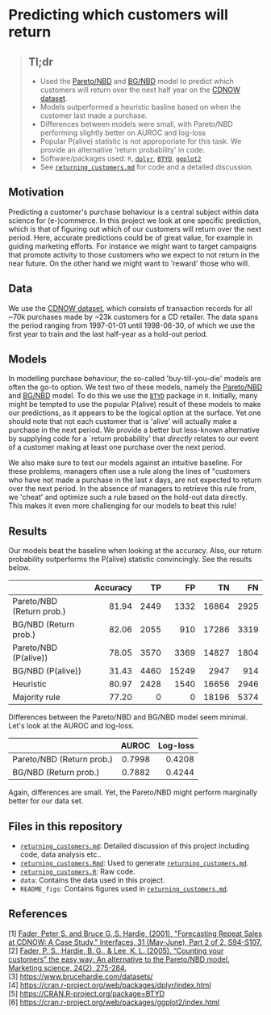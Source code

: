 # Predicting which customers will return

> ## Tl;dr
> - Used the [Pareto/NBD](https://doi.org/10.1287/mnsc.33.1.1) and [BG/NBD](https://doi.org/10.1287/mksc.1040.0098) model to predict which customers will return over the next half year on the [CDNOW dataset](https://www.brucehardie.com/datasets/).
> - Models outperformed a heuristic basline based on when the customer last made a purchase.
> - Differences between models were small, with Pareto/NBD performing slightly better on AUROC and log-loss
> - Popular P(alive) statistic is not approporiate for this task. We provide an alternative 'return probability' in code.
> - Software/packages used: `R`, [`dplyr`](https://cran.r-project.org/web/packages/dplyr/index.html), [`BTYD`](https://CRAN.R-project.org/package=BTYD), [`ggplot2`](https://cran.r-project.org/web/packages/ggplot2/index.html)
> - See [`returning_customers.md`](returning_customers.md) for code and a detailed discussion.

## Motivation
Predicting a customer's purchase behaviour is a central subject within data science for (e-)commerce. In this project we look at one specific prediction, which is that of figuring out which of our customers will return over the next period. Here, accurate predictions could be of great value, for example in guiding marketing efforts. For instance we might want to target campaigns that promote activity to those customers who we expect to not return in the near future. On the other hand we might want to 'reward' those who will. 

## Data
We use the [CDNOW dataset](https://www.brucehardie.com/datasets/), which consists of transaction records for all ~70k purchases made by ~23k customers for a CD retailer. The data spans the period ranging from 1997-01-01 until 1998-06-30, of which we use the first year to train and the last half-year as a hold-out period.

## Models
In modelling purchase behaviour, the so-called 'buy-till-you-die' models are often the go-to option. We test two of these models, namely the [Pareto/NBD](https://doi.org/10.1287/mnsc.33.1.1) and [BG/NBD](https://doi.org/10.1287/mksc.1040.0098) model. To do this we use the [`BTYD`](https://CRAN.R-project.org/package=BTYD) package in `R`. Initially, many might be tempted to use the popular P(alive) result of these models to make our predictions, as it appears to be the logical option at the surface. Yet one should note that not each customer that is 'alive' will actually make a purchase in the next period. We provide a better but less-known alternative by supplying code for a `return probability' that *directly* relates to our event of a customer making at least one purchase over the next period.

We also make sure to test our models against an intuitive baseline. For these problems, managers often use a rule along the lines of "customers who have not made a purchase in the last *x* days, are not expected to return over the next period. In the absence of managers to retrieve this rule from, we 'cheat' and optimize such a rule based on the hold-out data directly. This makes it even more challenging for our models to beat this rule!

## Results
Our models beat the baseline when looking at the accuracy. Also, our return probability outperforms the P(alive) statistic convincingly. See the results below.
 
|    |  Accuracy | TP |  FP | TN | FN | 
|:-------|-------:|-------:|-------:|-------:|-------:|
|Pareto/NBD (Return prob.) | 81.94|2449|1332|16864|2925|
|BG/NBD (Return prob.)|82.06|2055|910|17286|3319|
|Pareto/NBD (P(alive)) 	|78.05	|3570	|3369	|14827	|1804|
|BG/NBD (P(alive))	|31.43	|4460	|15249	|2947	|914|
|Heuristic	|80.97	|2428	|1540	|16656	|2946|
|Majority rule	|77.20	|0	|0	|18196	|5374|

Differences between the Pareto/NBD and BG/NBD model seem minimal. Let's look at the AUROC and log-loss.

|   | AUROC | Log-loss |
|:-------|-------:|-------:|
|Pareto/NBD (Return prob.)|  0.7998 | 0.4208|
|BG/NBD (Return prob.) |0.7882 |  0.4244|

Again, differences are small. Yet, the Pareto/NBD might perform marginally better for our data set.

## Files in this repository
- [`returning_customers.md`](returning_customers.md): Detailed discussion of this project including code, data analysis etc..
- [`returning_customers.Rmd`](eturning_customers.Rmd): Used to generate [`returning_customers.md`](returning_customers.md).
- [`returning_customers.R`](returning_customers.R): Raw code.
- `data`: Contains the data used in this project.
- `README_figs`: Contains figures used in [`returning_customers.md`](returning_customers.md).


## References
[1] [Fader, Peter S. and Bruce G.,S. Hardie, (2001), "Forecasting Repeat Sales at CDNOW: A Case Study," Interfaces, 31 (May-June), Part 2 of 2, S94-S107.](https://doi.org/10.1287/mnsc.33.1.1)   
[2] [Fader, P. S., Hardie, B. G., & Lee, K. L. (2005). “Counting your customers” the easy way: An alternative to the Pareto/NBD model. Marketing science, 24(2), 275-284.](https://doi.org/10.1287/mksc.1040.0098)  
[3] https://www.brucehardie.com/datasets/  
[4] https://cran.r-project.org/web/packages/dplyr/index.html  
[5] https://CRAN.R-project.org/package=BTYD  
[6] https://cran.r-project.org/web/packages/ggplot2/index.html
